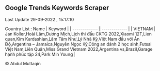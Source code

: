 

## Google Trends Keywords Scraper 
 
Last Update 29-09-2022 , 15:17:10

Country List :
 Name  | Keyword |
| ------------- | ------------- |
| VIETNAM | Jan Koller,Hoài Lâm,Dương Mịch,Lịch thi đấu CKTG 2022,Xiaomi 12T,Lien quan,Kim Kardashian,Lâm Tâm Như,Lý Nhã Kỳ,Việt Nam đấu với Ấn Độ,Argentina – Jamaica,Nguyễn Ngọc Ký,Công an đánh 2 học sinh,Futsal Việt Nam,Liên Quân,Miss Grand Vietnam 2022,Argentina vs,Brazil,Garage hạnh phúc tập 24,Park Min Young |



© Abdul Muttaqin 
